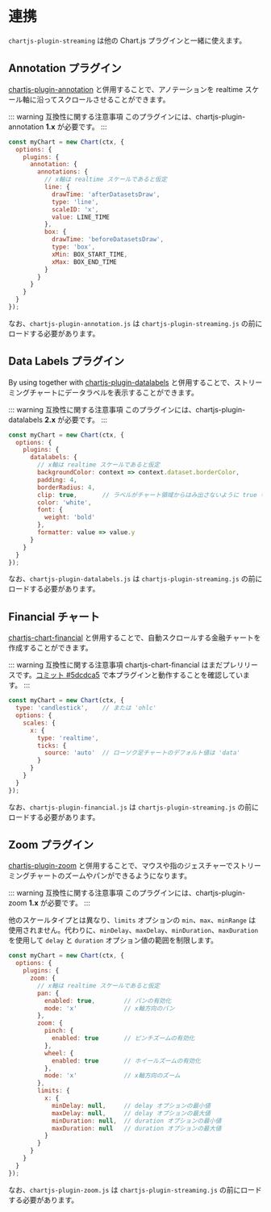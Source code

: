 # 連携

`chartjs-plugin-streaming` は他の Chart.js プラグインと一緒に使えます。

## Annotation プラグイン

[chartjs-plugin-annotation](https://github.com/chartjs/chartjs-plugin-annotation) と併用することで、アノテーションを realtime スケール軸に沿ってスクロールさせることができます。

::: warning 互換性に関する注意事項
このプラグインには、chartjs-plugin-annotation **1.x** が必要です。
:::

```js
const myChart = new Chart(ctx, {
  options: {
    plugins: {
      annotation: {
        annotations: {
          // x軸は realtime スケールであると仮定
          line: {
            drawTime: 'afterDatasetsDraw',
            type: 'line',
            scaleID: 'x',
            value: LINE_TIME
          },
          box: {
            drawTime: 'beforeDatasetsDraw',
            type: 'box',
            xMin: BOX_START_TIME,
            xMax: BOX_END_TIME
          }
        }
      }
    }
  }
});
```

なお、`chartjs-plugin-annotation.js` は `chartjs-plugin-streaming.js` の前にロードする必要があります。

## Data Labels プラグイン

By using together with [chartjs-plugin-datalabels](https://github.com/chartjs/chartjs-plugin-datalabels) と併用することで、ストリーミングチャートにデータラベルを表示することができます。

::: warning 互換性に関する注意事項
このプラグインには、chartjs-plugin-datalabels **2.x** が必要です。
:::

```js
const myChart = new Chart(ctx, {
  options: {
    plugins: {
      datalabels: {
        // x軸は realtime スケールであると仮定
        backgroundColor: context => context.dataset.borderColor,
        padding: 4,
        borderRadius: 4,
        clip: true,       // ラベルがチャート領域からはみ出さないように true を推奨
        color: 'white',
        font: {
          weight: 'bold'
        },
        formatter: value => value.y
      }
    }
  }
});
```

なお、`chartjs-plugin-datalabels.js` は `chartjs-plugin-streaming.js` の前にロードする必要があります。

## Financial チャート

[chartjs-chart-financial](https://github.com/chartjs/chartjs-chart-financial) と併用することで、自動スクロールする金融チャートを作成することができます。

::: warning 互換性に関する注意事項
chartjs-chart-financial はまだプレリリースです。[コミット #5dcdca5](https://github.com/chartjs/chartjs-chart-financial/blob/5dcdca5001671a7cfd840a055a16ce113c8ab05a/docs/chartjs-chart-financial.js) で本プラグインと動作することを確認しています。
:::

```js
const myChart = new Chart(ctx, {
  type: 'candlestick',    // または 'ohlc'
  options: {
    scales: {
      x: {
        type: 'realtime',
        ticks: {
          source: 'auto'  // ローソク足チャートのデフォルト値は 'data'
        }
      }
    }
  }
});
```

なお、`chartjs-plugin-financial.js` は `chartjs-plugin-streaming.js` の前にロードする必要があります。

## Zoom プラグイン

[chartjs-plugin-zoom](https://github.com/chartjs/chartjs-plugin-zoom) と併用することで、マウスや指のジェスチャーでストリーミングチャートのズームやパンができるようになります。

::: warning 互換性に関する注意事項
このプラグインには、chartjs-plugin-zoom **1.x** が必要です。
:::

他のスケールタイプとは異なり、`limits` オプションの `min`、`max`、`minRange` は使用されません。代わりに、`minDelay`、`maxDelay`、`minDuration`、`maxDuration` を使用して `delay` と `duration` オプション値の範囲を制限します。

```js
const myChart = new Chart(ctx, {
  options: {
    plugins: {
      zoom: {
        // x軸は realtime スケールであると仮定
        pan: {
          enabled: true,        // パンの有効化
          mode: 'x'             // x軸方向のパン
        },
        zoom: {
          pinch: {
            enabled: true       // ピンチズームの有効化
          },
          wheel: {
            enabled: true       // ホイールズームの有効化
          },
          mode: 'x'             // x軸方向のズーム
        },
        limits: {
          x: {
            minDelay: null,     // delay オプションの最小値
            maxDelay: null,     // delay オプションの最大値
            minDuration: null,  // duration オプションの最小値
            maxDuration: null   // duration オプションの最大値
          }
        }
      }
    }
  }
});
```

なお、`chartjs-plugin-zoom.js` は `chartjs-plugin-streaming.js` の前にロードする必要があります。
